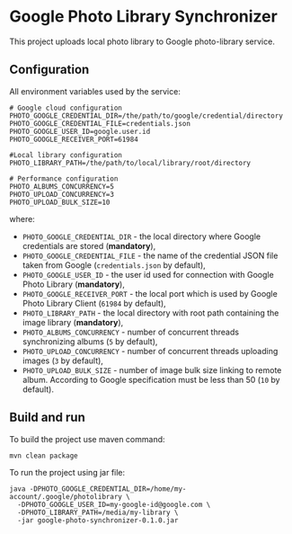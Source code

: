 # Google Photo Library Synchronizer

This project uploads local photo library to Google photo-library service.

## Configuration
All environment variables used by the service:
```
# Google cloud configuration
PHOTO_GOOGLE_CREDENTIAL_DIR=/the/path/to/google/credential/directory
PHOTO_GOOGLE_CREDENTIAL_FILE=credentials.json
PHOTO_GOOGLE_USER_ID=google.user.id
PHOTO_GOOGLE_RECEIVER_PORT=61984

#Local library configuration
PHOTO_LIBRARY_PATH=/the/path/to/local/library/root/directory

# Performance configuration
PHOTO_ALBUMS_CONCURRENCY=5
PHOTO_UPLOAD_CONCURRENCY=3
PHOTO_UPLOAD_BULK_SIZE=10
```

where:
- `PHOTO_GOOGLE_CREDENTIAL_DIR` - the local directory where Google credentials are stored (**mandatory**),
- `PHOTO_GOOGLE_CREDENTIAL_FILE` - the name of the credential JSON file taken from Google (`credentials.json` by default),
- `PHOTO_GOOGLE_USER_ID` - the user id used for connection with Google Photo Library (**mandatory**),
- `PHOTO_GOOGLE_RECEIVER_PORT` - the local port which is used by Google Photo Library Client (`61984` by default),
- `PHOTO_LIBRARY_PATH` - the local directory with root path containing the image library (**mandatory**),
- `PHOTO_ALBUMS_CONCURRENCY` - number of concurrent threads synchronizing albums (`5` by default),
- `PHOTO_UPLOAD_CONCURRENCY` - number of concurrent threads uploading images (`3` by default),
- `PHOTO_UPLOAD_BULK_SIZE` - number of image bulk size linking to remote album. According to Google specification must be less than 50 (`10` by default).

## Build and run
To build the project use maven command:
```
mvn clean package
```

To run the project using jar file:
```
java -DPHOTO_GOOGLE_CREDENTIAL_DIR=/home/my-account/.google/photolibrary \
  -DPHOTO_GOOGLE_USER_ID=my-google-id@google.com \
  -DPHOTO_LIBRARY_PATH=/media/my-library \
  -jar google-photo-synchronizer-0.1.0.jar
```
